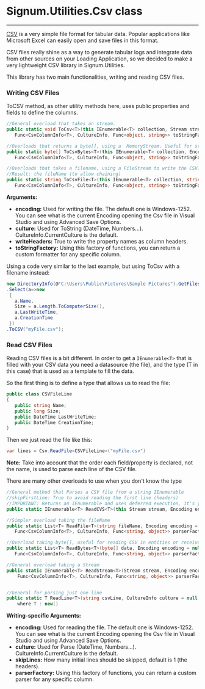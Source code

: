 ﻿# Signum.Utilities.Csv class
--------------------

[CSV](http://en.wikipedia.org/wiki/Comma-separated_values#Specification) is a very simple file format for tabular data. Popular applications like Microsoft Excel can easily
open and save files in this format.

CSV files really shine as a way to generate tabular logs and integrate
data from other sources on your Loading Application, so
we decided to make a very lightweight CSV library in Signum.Utilities.


This library has two main functionalities, writing and reading CSV
files.


### Writing CSV Files

ToCSV method, as other utility methods here, uses public properties and
fields to define the columns.

```C#
//General overload that takes an stream.
public static void ToCsv<T>(this IEnumerable<T> collection, Stream stream, Encoding encoding = null, CultureInfo culture = null, bool writeHeaders = true, bool autoFlush = false,
   Func<CsvColumnInfo<T>, CultureInfo, Func<object, string>> toStringFactory = null)

//Overloads that returns a byte[], using a  MemoryStream. Useful for storing in the database or sending to server/client. 
public static byte[] ToCsvBytes<T>(this IEnumerable<T> collection, Encoding encoding = null, CultureInfo culture = null, bool writeHeaders = true, bool autoFlush = false,
   Func<CsvColumnInfo<T>, CultureInfo, Func<object, string>> toStringFactory = null)

//Overloads that takes a filename, using a FileStream to write the CSV. 
//Result: the fileName (to allow chaining)
public static string ToCsvFile<T>(this IEnumerable<T> collection, string fileName, Encoding encoding = null, CultureInfo culture = null, bool writeHeaders = true, bool autoFlush = false, bool append = false,
   Func<CsvColumnInfo<T>, CultureInfo, Func<object, string>> toStringFactory = null)
```

**Arguments:**
-   **encoding:** Used for writing the file. The default one is Windows-1252. You can see what is the current Encoding opening the
    Csv file in Visual Studio and using Advanced Save Options. 
-   **culture:** Used for ToString (DateTime, Numbers...). CultureInfo.CurrentCulture is the default.
-   **writeHeaders:** True to write the property names as column headers.
-   **toStringFactory:** Using this factory of functions, you can return a custom formatter for any specific column. 


Using a code very similar to the last example, but using ToCsv with a
filename instead:

```c#
new DirectoryInfo(@"C:\Users\Public\Pictures\Sample Pictures").GetFiles()
.Select(a=>new 
 {
   a.Name,  
   Size = a.Length.ToComputerSize(), 
   a.LastWriteTime, 
   a.CreationTime 
 })
.ToCSV("myFile.csv"); 
```

### Read CSV Files

Reading CSV files is a bit different. In order to get a `IEnumerable<T>`
that is filled with your CSV data you need a datasource (the file), and
the type (T in this case) that is used as a template to fill the data.

So the first thing is to define a type that allows us to read the file:

```c#
public class CSVFileLine
{
   public string Name; 
   public long Size; 
   public DateTime LastWriteTime; 
   public DateTime CreationTime; 
}
```

Then we just read the file like this:

```c#
var lines = Csv.ReadFile<CSVFileLine>("myFile.csv")
```

**Note:** Take into account that the order each
field/property is declared, not the name, is used to parse each line of
the CSV file.

There are many other overloads to use when you don't know the type

```c#
//General method that Parses a CSV file from a string IEnumerable
//skipFirstLine: True to avoid reading the first line (headers)
//IMPORTANT: Returns an IEnumerable and uses deferred execution, it's your responsability to keep the Stream open.
public static IEnumerable<T> ReadCVS<T>(this Stream stream, Encoding encoding, CultureInfo culture, bool skipFirst) where T : new()

//Simpler overload taking the fileName
public static List<T> ReadFile<T>(string fileName, Encoding encoding = null, CultureInfo culture = null, int skipLines = 1, bool trim = false, 
   Func<CsvColumnInfo<T>, CultureInfo, Func<string, object>> parserFactory = null) where T : new()

//Overload taking byte[], useful for reading CSV in entities or received from Client/Server 
public static List<T> ReadBytes<T>(byte[] data, Encoding encoding = null, CultureInfo culture = null, int skipLines = 1, bool trim = true,
   Func<CsvColumnInfo<T>, CultureInfo, Func<string, object>> parserFactory = null) where T : new()

//General overload taking a Stream
public static IEnumerable<T> ReadStream<T>(Stream stream, Encoding encoding = null, CultureInfo culture = null, int skipLines = 1, bool trim = true, 
    Func<CsvColumnInfo<T>, CultureInfo, Func<string, object>> parserFactory = null)


//General for parsing just one line
public static T ReadLine<T>(string csvLine, CultureInfo culture = null, bool trim = true, Func<CsvColumnInfo<T>, CultureInfo, Func<string, object>> parserFactory = null)
    where T : new()
```

**Writing-specific Arguments:**
-   **encoding:** Used for reading the file. The default one is Windows-1252. You can see what is the current Encoding opening the
    Csv file in Visual Studio and using Advanced Save Options. 
-   **culture:** Used for Parse (DateTime, Numbers...).  CultureInfo.CurrentCulture is the default.
-   **skipLines:** How many initial lines should be skipped, default is 1 (the headers).
-   **parserFactory:** Using this factory of functions, you can return a custom parser for any specific column. 
